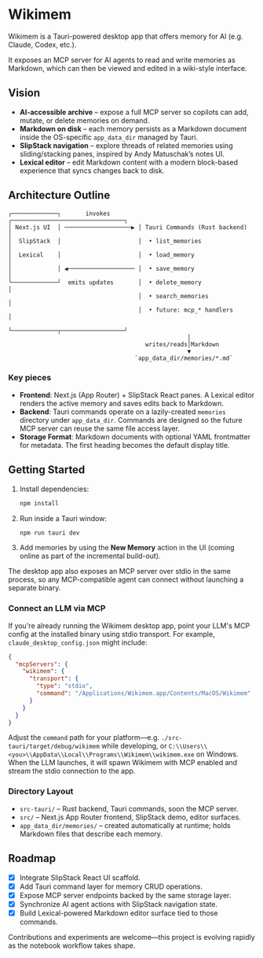 # Wikimem

Wikimem is a Tauri-powered desktop app that offers memory for AI (e.g. Claude, Codex, etc.).

It exposes an MCP server for AI agents to read and write memories as Markdown,
which can then be viewed and edited in a wiki-style interface.

## Vision

- **AI-accessible archive** – expose a full MCP server so copilots can add,
  mutate, or delete memories on demand.
- **Markdown on disk** – each memory persists as a Markdown document inside the
  OS-specific `app_data_dir` managed by Tauri.
- **SlipStack navigation** – explore threads of related memories using
  sliding/stacking panes, inspired by Andy Matuschak’s notes UI.
- **Lexical editor** – edit Markdown content with a modern block-based
  experience that syncs changes back to disk.

## Architecture Outline

```
┌─────────────┐       invokes        ┌────────────────────────────────┐
│ Next.js UI  │ ───────────────────▶ │ Tauri Commands (Rust backend)  │
│  SlipStack  │                      │  • list_memories               │
│  Lexical    │                      │  • load_memory                 │
│             │ ◀─────────────────── │  • save_memory                 │
└─────────────┘  emits updates       │  • delete_memory               │
                                     │  • search_memories             │
                                     │  • future: mcp_* handlers      │
                                     └─────────────┬──────────────────┘
                                                   │
                                       writes/reads│Markdown
                                                   ▼
                                    `app_data_dir/memories/*.md`
```

### Key pieces

- **Frontend**: Next.js (App Router) + SlipStack React panes. A Lexical editor
  renders the active memory and saves edits back to Markdown.
- **Backend**: Tauri commands operate on a lazily-created `memories`
  directory under `app_data_dir`. Commands are designed so the future MCP server
  can reuse the same file access layer.
- **Storage Format**: Markdown documents with optional YAML frontmatter for
  metadata. The first heading becomes the default display title.

## Getting Started

1. Install dependencies:
   ```bash
   npm install
   ```
2. Run inside a Tauri window:
   ```bash
   npm run tauri dev
   ```
3. Add memories by using the **New Memory** action in the UI (coming online as
   part of the incremental build-out).

The desktop app also exposes an MCP server over stdio in the same process, so
any MCP-compatible agent can connect without launching a separate binary.

### Connect an LLM via MCP

If you're already running the Wikimem desktop app, point your LLM's MCP config
at the installed binary using stdio transport. For example, `claude_desktop_config.json`
might include:

```json
{
  "mcpServers": {
    "wikimem": {
      "transport": {
        "type": "stdio",
        "command": "/Applications/Wikimem.app/Contents/MacOS/Wikimem"
      }
    }
  }
}
```

Adjust the `command` path for your platform—e.g. `./src-tauri/target/debug/wikimem`
while developing, or `C:\\Users\\<you>\\AppData\\Local\\Programs\\Wikimem\\wikimem.exe`
on Windows. When the LLM launches, it will spawn Wikimem with MCP enabled and
stream the stdio connection to the app.

### Directory Layout

- `src-tauri/` – Rust backend, Tauri commands, soon the MCP server.
- `src/` – Next.js App Router frontend, SlipStack demo, editor surfaces.
- `app_data_dir/memories/` – created automatically at runtime; holds Markdown
  files that describe each memory.

## Roadmap

- [x] Integrate SlipStack React UI scaffold.
- [x] Add Tauri command layer for memory CRUD operations.
- [x] Expose MCP server endpoints backed by the same storage layer.
- [x] Synchronize AI agent actions with SlipStack navigation state.
- [x] Build Lexical-powered Markdown editor surface tied to those commands.

Contributions and experiments are welcome—this project is evolving rapidly as
the notebook workflow takes shape.
